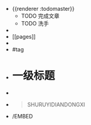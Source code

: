 - {{renderer :todomaster}}
	- TODO 完成文章
	- TODO 洗手
-
- [[pages]]
-
- #tag
- # 一级标题
-
- > SHURUYIDIANDONGXI
- /EMBED